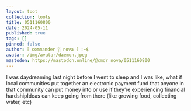 ```yaml
---
layout: toot
collection: toots
title: 0511160800
date: 2024-05-11
published: true
tags: []
pinned: false
author: ⸸ commander ░ nova ⸸ :~$
avatar: /img/avatar/daemon.jpeg
mastodon: https://mastodon.online/@cmdr_nova/0511160800
---
```


I was daydreaming last night before I went to sleep and I was like, what if local communities put together an electronic payment fund that anyone in that community can put money into or use if they’re experiencing financial hardshipIdeas can keep going from there (like growing food, collecting water, etc)

